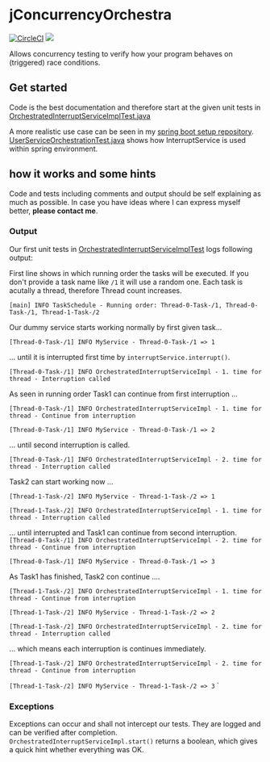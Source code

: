 # jConcurrencyOrchestra

[![CircleCI](https://circleci.com/gh/mn-io/jConcurrencyOrchestra.svg?style=svg)](https://circleci.com/gh/mn-io/jConcurrencyOrchestra)
[![](https://jitpack.io/v/mn-io/jConcurrencyOrchestra.svg)](https://jitpack.io/#mn-io/jConcurrencyOrchestra)

Allows concurrency testing to verify how your program behaves on (triggered) race conditions.

## Get started

Code is the best documentation and therefore start at the given unit tests in 
[OrchestratedInterruptServiceImplTest.java](https://github.com/mn-io/jConcurrencyOrchestra/blob/master/src/test/java/net/mnio/jConcurrencyOrchestra/test/OrchestratedInterruptServiceImplTest.java)

A more realistic use case can be seen in my [spring boot setup repository](https://github.com/mn-io/spring-booter/#Testing).
[UserServiceOrchestrationTest.java](https://github.com/mn-io/spring-booter/blob/master/src/test/java/net/mnio/springbooter/services/user/UserServiceOrchestrationTest.java)
shows how InterruptService is used within spring environment.

## how it works and some hints

Code and tests including comments and output should be self explaining as much as possible. In case you have ideas where I can express myself better, __please contact me__.

### Output

Our first unit tests in [OrchestratedInterruptServiceImplTest](https://github.com/mn-io/jConcurrencyOrchestra/blob/master/src/test/java/net/mnio/jConcurrencyOrchestra/test/OrchestratedInterruptServiceImplTest.java)
logs following output:


First line shows in which running order the tasks will be executed. If you don't provide a task name like `/1` it will use a random one. Each task is acutally a thread, therefore Thread count increases.

`[main] INFO TaskSchedule - Running order: Thread-0-Task-/1, Thread-0-Task-/1, Thread-1-Task-/2`


Our dummy service starts working normally by first given task...

`[Thread-0-Task-/1] INFO MyService - Thread-0-Task-/1 => 1`


... until it is interrupted first time by `interruptService.interrupt()`.

`[Thread-0-Task-/1] INFO OrchestratedInterruptServiceImpl - 1. time for thread - Interruption called`


As seen in running order Task1 can continue from first interruption ...

`[Thread-0-Task-/1] INFO OrchestratedInterruptServiceImpl - 1. time for thread - Continue from interruption`

`[Thread-0-Task-/1] INFO MyService - Thread-0-Task-/1 => 2`


... until second interruption is called.

`[Thread-0-Task-/1] INFO OrchestratedInterruptServiceImpl - 2. time for thread - Interruption called`


Task2 can start working now ... 

`[Thread-1-Task-/2] INFO MyService - Thread-1-Task-/2 => 1`

`[Thread-1-Task-/2] INFO OrchestratedInterruptServiceImpl - 1. time for thread - Interruption called`


... until interrupted and Task1 can continue from second interruption.
`[Thread-0-Task-/1] INFO OrchestratedInterruptServiceImpl - 2. time for thread - Continue from interruption`

`[Thread-0-Task-/1] INFO MyService - Thread-0-Task-/1 => 3`


As Task1  has finished, Task2 con continue ....

`[Thread-1-Task-/2] INFO OrchestratedInterruptServiceImpl - 1. time for thread - Continue from interruption`

`[Thread-1-Task-/2] INFO MyService - Thread-1-Task-/2 => 2`

`[Thread-1-Task-/2] INFO OrchestratedInterruptServiceImpl - 2. time for thread - Interruption called`


... which means each interruption is continues immediately. 

`[Thread-1-Task-/2] INFO OrchestratedInterruptServiceImpl - 2. time for thread - Continue from interruption`

`[Thread-1-Task-/2] INFO MyService - Thread-1-Task-/2 => 3`
`


### Exceptions 

Exceptions can occur and shall not intercept our tests. They are logged and can be verified after completion.
`OrchestratedInterruptServiceImpl.start()` returns a boolean, which gives a quick hint whether everything was OK.